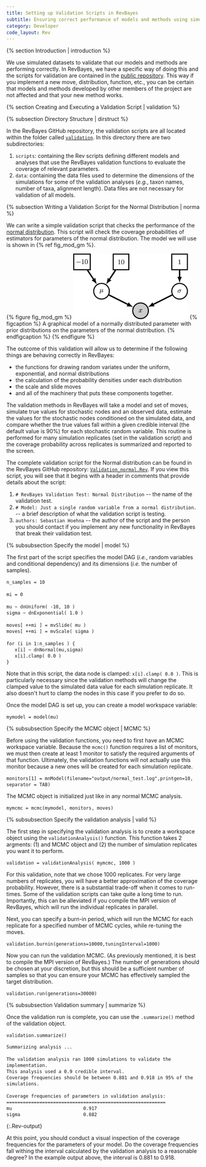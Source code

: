 ```yaml
---
title: Setting up Validation Scripts in RevBayes
subtitle: Ensuring correct performance of models and methods using simulations
category: Developer
code_layout: Rev
---
```


{% section Introduction | introduction %}

We use simulated datasets to validate that our models and methods are performing correctly.
In RevBayes, we have a specific way of doing this and the scripts for validation are contained
in the [public repository](https://github.com/revbayes/revbayes). This way if you implement a new 
move, distribution, function, etc., you can be certain that models and methods developed by other
members of the project are not affected and that your new method works.

{% section Creating and Executing a Validation Script | validation %}

{% subsection Directory Structure | dirstruct %}

In the RevBayes GitHub repository, the validation scripts are all located within the folder
called [`validation`](https://github.com/revbayes/revbayes/tree/master/validation).
In this directory there are two subdirectories: 

1. `scripts`: containing the Rev scripts defining different models and analyses 
that use the RevBayes validation functions to evaluate the coverage of relevant parameters.
2. `data`: containing the data files used to determine the dimensions of the simulations for some 
of the validation analyses (*e.g.*, taxon names, number of taxa, alignment length). Data files
are not necessary for validation of all models.

<!-- {% subsection Best Practices for Writing a Validation Script | bestprac %}

There are a set of standard best practices for writing a validation script to ensure that 
your methods are correct and work with all of the other approaches developed by other members
of the RevBayes team.

1. Please write your  -->


{% subsection Writing a Validation Script for the Normal Distribution | norma %}

We can write a simple validation script that checks the performance of the [normal distribution](https://github.com/revbayes/revbayes/blob/master/validation/scripts/Validation_normal.Rev). 
This script will check the coverage probabilities of estimators for parameters of the normal distribution.
The model we will use is shown in {% ref fig_mod_gm %}.

{% figure fig_mod_gm %}
<img src="figures/model_gm.png" width="300" /> 
{% figcaption %} 
A graphical model of a normally distributed parameter with prior distributions on the parameters of the 
normal distribution.
{% endfigcaption %}
{% endfigure %}

The outcome of this validation will allow us to determine if the following things are 
behaving correctly in RevBayes:

* the functions for drawing random variates under the uniform, exponential, and normal distributions
* the calculation of the probability densities under each distribution
* the scale and slide moves
* and all of the machinery that puts these components together.

The validation methods in RevBayes will take a model and set of moves, simulate true values for stochastic nodes
and an observed data, 
estimate the values for the stochastic nodes conditioned on the simulated data, 
and compare whether the true values fall within a given credible
interval (the default value is 90%) for each stochastic random variable. 
This routine is performed for many simulation replicates 
(set in the validation script) and the coverage probability across replicates is summarized and 
reported to the screen.

The complete validation script for the Normal distribution can be found in the RevBayes GitHub
repository: 
[`Validation_normal.Rev`](https://github.com/revbayes/revbayes/blob/master/validation/scripts/Validation_normal.Rev).
If you view this script, you will see that it begins with a header in comments that provide details about the script:

1. `# RevBayes Validation Test: Normal Distribution` -- the name of the validation test.
2. `# Model: Just a single random variable from a normal distribution.` -- a brief description of what the validation script is testing.
3. `authors: Sebastian Hoehna` -- the author of the script and the person you should contact if you implement any new functionality in RevBayes that break their validation test. 

{% subsubsection Specify the model | model %}

The first part of the script specifies the model DAG (*i.e.*, random variables and conditional dependency) and its dimensions (*i.e.* the number of samples).

```
n_samples = 10

mi = 0

mu ~ dnUniform( -10, 10 )
sigma ~ dnExponential( 1.0 )

moves[ ++mi ] = mvSlide( mu )
moves[ ++mi ] = mvScale( sigma )

for (i in 1:n_samples ) {
   x[i] ~ dnNormal(mu,sigma)
   x[i].clamp( 0.0 )
}
```

Note that in this script, the data node is clamped: `x[i].clamp( 0.0 )`. This is particularly necessary since 
the validation methods will change the clamped value to the simulated data value for each simulation replicate.
It also doesn't hurt to clamp the nodes in this case if you prefer to do so.

Once the model DAG is set up, you can create a model workspace variable:

```
mymodel = model(mu)
```

{% subsubsection Specify the MCMC object | MCMC %}

Before using the validation functions, you need to first have an MCMC workspace variable. Because the `mcmc()`
function requires a list of monitors, we must then create at least 1 monitor to satisfy the required arguments
of that function. Ultimately, the validation functions will not actually use this monitor because a new ones
will be created for each simulation replicate.

```
monitors[1] = mnModel(filename="output/normal_test.log",printgen=10, separator = TAB)
```

The MCMC object is initialized just like in any normal MCMC analysis.

```
mymcmc = mcmc(mymodel, monitors, moves)
```

{% subsubsection Specify the validation analysis | valid %}

The first step in specifying the validation analysis is to create a workspace object using 
the `validationAnalysis()` function. This function takes 2 argments: (1) and MCMC object and (2) the number of
simulation replicates you want it to perform. 

```
validation = validationAnalysis( mymcmc, 1000 )
```

For this validation, note that we chose 1000 replicates. For very large numbers of replicates, you will have a 
better approximation of the coverage probability. However, there is a substantial trade-off when it comes to 
run-times. Some of the validation scripts can take quite a long time to run. Importantly, this can be alleviated
if you compile the MPI version of RevBayes, which will run the individual replicates in parallel. 

Next, you can specify a burn-in period, which will run the MCMC for each replicate for a specified number
of MCMC cycles, while re-tuning the moves.

```
validation.burnin(generations=10000,tuningInterval=1000)
```

Now you can run the validation MCMC. (As previously mentioned, it is best to compile the MPI version of RevBayes.)
The number of generations should be chosen at your discretion, but this should be a sufficient number of samples
so that you can ensure your MCMC has effectively sampled the target distribution.

```
validation.run(generations=30000)
```

{% subsubsection Validation summary | summarize %}

Once the validation run is complete, you can use the `.summarize()` method of the validation object.


```
validation.summarize()
```

```
Summarizing analysis ...

The validation analysis ran 1000 simulations to validate the implementation.
This analysis used a 0.9 credible interval.
Coverage frequencies should be between 0.881 and 0.918 in 95% of the simulations.

Coverage frequencies of parameters in validation analysis:
==========================================================
mu                  		0.917
sigma               		0.882
```
{:.Rev-output}

At this point, you should conduct a visual inspection of the coverage frequencies for the parameters of your model. 
Do the coverage frequencies fall withing the interval calculated by the validation analysis to a reasonable degree? 
In the example output above, the interval is 0.881 to 0.918. 

